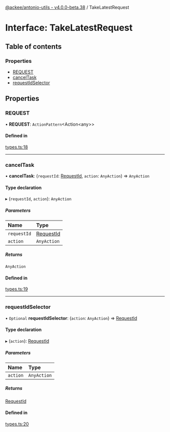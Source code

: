 [@ackee/antonio-utils - v4.0.0-beta.38](../README.md) / TakeLatestRequest

# Interface: TakeLatestRequest

## Table of contents

### Properties

-   [REQUEST](takelatestrequest.md#request)
-   [cancelTask](takelatestrequest.md#canceltask)
-   [requestIdSelector](takelatestrequest.md#requestidselector)

## Properties

### REQUEST

• **REQUEST**: `ActionPattern`<Action<any\>\>

#### Defined in

[types.ts:18](https://github.com/AckeeCZ/antonio/blob/fab9e7b/packages/@ackee/antonio-utils/src/types.ts#L18)

---

### cancelTask

• **cancelTask**: (`requestId`: [RequestId](../README.md#requestid), `action`: `AnyAction`) => `AnyAction`

#### Type declaration

▸ (`requestId`, `action`): `AnyAction`

##### Parameters

| Name        | Type                                |
| :---------- | :---------------------------------- |
| `requestId` | [RequestId](../README.md#requestid) |
| `action`    | `AnyAction`                         |

##### Returns

`AnyAction`

#### Defined in

[types.ts:19](https://github.com/AckeeCZ/antonio/blob/fab9e7b/packages/@ackee/antonio-utils/src/types.ts#L19)

---

### requestIdSelector

• `Optional` **requestIdSelector**: (`action`: `AnyAction`) => [RequestId](../README.md#requestid)

#### Type declaration

▸ (`action`): [RequestId](../README.md#requestid)

##### Parameters

| Name     | Type        |
| :------- | :---------- |
| `action` | `AnyAction` |

##### Returns

[RequestId](../README.md#requestid)

#### Defined in

[types.ts:20](https://github.com/AckeeCZ/antonio/blob/fab9e7b/packages/@ackee/antonio-utils/src/types.ts#L20)
